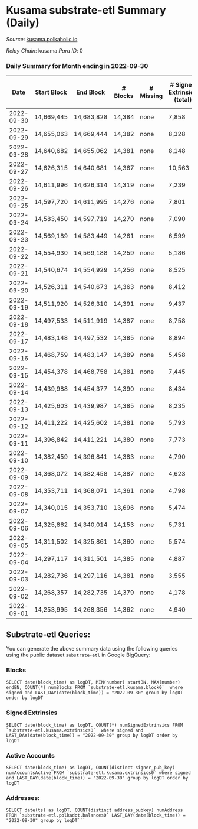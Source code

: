 # Kusama substrate-etl Summary (Daily)

_Source_: [kusama.polkaholic.io](https://kusama.polkaholic.io)

*Relay Chain*: kusama
*Para ID*: 0



### Daily Summary for Month ending in 2022-09-30


| Date | Start Block | End Block | # Blocks | # Missing | # Signed Extrinsics (total) | # Active Accounts | # Addresses with Balances | # Events | # Transfers | # XCM Transfers In | # XCM Transfers Out |
| ---- | ----------- | --------- | -------- | --------- | --------------------------- | ----------------- | ------------------------- | -------- | ----------- | ------------------ | ------------------- |
| 2022-09-30 | 14,669,445 | 14,683,828 | 14,384 | none | 7,858 | 1,111 | 269,080 | 739,274 | 910 ($1,036,495) | 82 ($68,981.75) | 62 ($48,185.24) |
| 2022-09-29 | 14,655,063 | 14,669,444 | 14,382 | none | 8,328 | 984 |  | 751,025 | 1,208 ($1,325,612) | 109 ($182,191) | 118 ($187,619) |
| 2022-09-28 | 14,640,682 | 14,655,062 | 14,381 | none | 8,148 | 1,113 |  | 753,710 | 1,241 ($959,794) | 117 ($93,488.71) | 100 ($98,734.66) |
| 2022-09-27 | 14,626,315 | 14,640,681 | 14,367 | none | 10,563 | 2,068 |  | 754,840 | 1,469 ($4,165,115) | 135 ($224,902) | 116 ($79,253.53) |
| 2022-09-26 | 14,611,996 | 14,626,314 | 14,319 | none | 7,239 | 1,655 |  | 742,734 | 1,345 ($1,893,500) | 153 ($96,686.18) | 116 ($51,833.23) |
| 2022-09-25 | 14,597,720 | 14,611,995 | 14,276 | none | 7,801 | 1,003 |  | 731,013 | 1,561 ($1,207,909) | 77 ($71,219.00) | 86 ($75,972.09) |
| 2022-09-24 | 14,583,450 | 14,597,719 | 14,270 | none | 7,090 | 1,015 |  | 717,458 | 931 ($840,000) | 105 ($102,323) | 100 ($144,130) |
| 2022-09-23 | 14,569,189 | 14,583,449 | 14,261 | none | 6,599 | 1,796 |  | 704,262 | 1,118 ($2,246,322) | 128 ($97,612.36) | 112 ($123,968) |
| 2022-09-22 | 14,554,930 | 14,569,188 | 14,259 | none | 5,186 | 1,199 |  | 686,921 | 1,179 ($6,404,453) | 108 ($132,306) | 119 ($86,841.82) |
| 2022-09-21 | 14,540,674 | 14,554,929 | 14,256 | none | 8,525 | 1,547 |  | 710,611 | 1,357 ($2,415,694) | 183 ($223,899) | 158 ($134,158) |
| 2022-09-20 | 14,526,311 | 14,540,673 | 14,363 | none | 8,412 | 1,306 |  | 720,753 | 1,377 ($2,775,696) | 167 ($240,236) | 157 ($162,404) |
| 2022-09-19 | 14,511,920 | 14,526,310 | 14,391 | none | 9,437 | 1,650 |  | 736,085 | 1,880 ($8,570,653) | 191 ($1,233,976) | 209 ($172,420) |
| 2022-09-18 | 14,497,533 | 14,511,919 | 14,387 | none | 8,758 | 1,185 | 268,036 | 728,894 | 1,349 ($5,907,452) | 93 ($1,498,809) | 146 ($207,761) |
| 2022-09-17 | 14,483,148 | 14,497,532 | 14,385 | none | 8,894 | 1,227 | 267,968 | 728,661 | 1,358 ($3,827,922) | 104 ($529,359) | 157 ($213,711) |
| 2022-09-16 | 14,468,759 | 14,483,147 | 14,389 | none | 5,458 | 1,293 | 267,877 | 691,007 | 1,943 ($2,629,284) | 116 ($78,147.95) | 145 ($104,898) |
| 2022-09-15 | 14,454,378 | 14,468,758 | 14,381 | none | 7,445 | 1,255 | 267,792 | 691,836 | 1,702 ($18,801,953) | 93 ($151,859) | 113 ($108,753) |
| 2022-09-14 | 14,439,988 | 14,454,377 | 14,390 | none | 8,434 | 1,307 | 267,496 | 696,978 | 1,323 ($8,442,595) | 88 ($202,744) | 86 ($154,876) |
| 2022-09-13 | 14,425,603 | 14,439,987 | 14,385 | none | 8,235 | 1,304 | 267,421 | 698,163 | 1,553 ($3,318,199) | 131 ($156,560) | 145 ($230,553) |
| 2022-09-12 | 14,411,222 | 14,425,602 | 14,381 | none | 5,793 | 1,503 |  | 664,244 | 1,374 ($2,967,201) | 144 ($415,690) | 116 ($308,152) |
| 2022-09-11 | 14,396,842 | 14,411,221 | 14,380 | none | 7,773 | 1,249 |  | 665,223 | 1,257 ($2,462,846) | 126 ($154,459) | 105 ($72,979.54) |
| 2022-09-10 | 14,382,459 | 14,396,841 | 14,383 | none | 4,790 | 1,083 |  | 631,827 | 1,053 ($1,561,393) | 130 ($339,463) | 122 ($344,704) |
| 2022-09-09 | 14,368,072 | 14,382,458 | 14,387 | none | 4,623 | 1,248 |  | 640,441 | 1,206 ($2,128,654) | 150 ($235,757) | 99 ($141,257) |
| 2022-09-08 | 14,353,711 | 14,368,071 | 14,361 | none | 4,798 | 1,349 |  | 647,035 | 1,124 ($2,591,492) | 148 ($569,086) | 118 ($216,598) |
| 2022-09-07 | 14,340,015 | 14,353,710 | 13,696 | none | 5,474 | 1,540 | 266,910 | 633,640 | 1,232 ($5,786,596) | 149 ($443,211) | 125 ($350,741) |
| 2022-09-06 | 14,325,862 | 14,340,014 | 14,153 | none | 5,731 | 1,668 |  | 639,443 | 1,446 ($4,556,936) | 155 ($308,815) | 140 ($276,085) |
| 2022-09-05 | 14,311,502 | 14,325,861 | 14,360 | none | 5,574 | 2,052 |  | 652,852 | 1,653 ($9,653,719) | 128 ($83,799.10) | 96 ($115,122) |
| 2022-09-04 | 14,297,117 | 14,311,501 | 14,385 | none | 4,887 | 1,343 |  | 625,566 | 1,137 ($1,319,177) | 101 ($99,206.79) | 98 ($44,777.47) |
| 2022-09-03 | 14,282,736 | 14,297,116 | 14,381 | none | 3,555 | 822 |  | 709,749 | 952 ($3,301,293) | 76 ($107,508) | 69 ($36,220.83) |
| 2022-09-02 | 14,268,357 | 14,282,735 | 14,379 | none | 4,178 | 1,084 |  | 746,300 | 954 ($4,484,821) | 114 ($178,408) | 123 ($213,004) |
| 2022-09-01 | 14,253,995 | 14,268,356 | 14,362 | none | 4,940 | 1,151 |  | 747,852 | 1,109 ($2,775,642) | 113 ($475,078) | 138 ($400,614) |

## Substrate-etl Queries:
You can generate the above summary data using the following queries using the public dataset `substrate-etl` in Google BigQuery:


### Blocks
```
SELECT date(block_time) as logDT, MIN(number) startBN, MAX(number) endBN, COUNT(*) numBlocks FROM `substrate-etl.kusama.block0`  where signed and LAST_DAY(date(block_time)) = "2022-09-30" group by logDT order by logDT
```


### Signed Extrinsics
```
SELECT date(block_time) as logDT, COUNT(*) numSignedExtrinsics FROM `substrate-etl.kusama.extrinsics0`  where signed and LAST_DAY(date(block_time)) = "2022-09-30" group by logDT order by logDT
```


### Active Accounts
```
SELECT date(block_time) as logDT, COUNT(distinct signer_pub_key) numAccountsActive FROM `substrate-etl.kusama.extrinsics0` where signed and LAST_DAY(date(block_time)) = "2022-09-30" group by logDT order by logDT
```


### Addresses:
```
SELECT date(ts) as logDT, COUNT(distinct address_pubkey) numAddress FROM `substrate-etl.polkadot.balances0` LAST_DAY(date(block_time)) = "2022-09-30" group by logDT```

